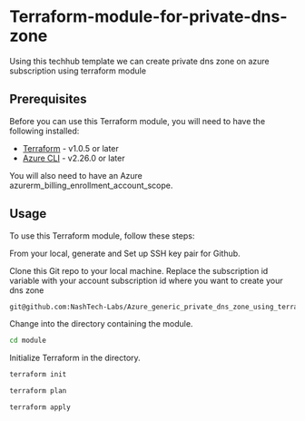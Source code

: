 # Terraform-module-for-private-dns-zone
Using this techhub template we can create private dns zone on azure subscription using terraform module

## Prerequisites

Before you can use this Terraform module, you will need to have the following installed:

- [Terraform](https://www.terraform.io/downloads.html) - v1.0.5 or later
- [Azure CLI](https://docs.microsoft.com/en-us/cli/azure/install-azure-cli) - v2.26.0 or later

You will also need to have an Azure azurerm_billing_enrollment_account_scope. 

## Usage

To use this Terraform module, follow these steps:

From your local, generate and Set up SSH key pair for Github.

Clone this Git repo to your local machine.
Replace the subscription id variable with your account subscription  id where you want to create your dns zone

```bash
git@github.com:NashTech-Labs/Azure_generic_private_dns_zone_using_terraform_module.git
```

Change into the directory containing the module.

```bash
cd module
```

Initialize Terraform in the directory.

```bash
terraform init
```
```bash
terraform plan
```
```bash
terraform apply
```
